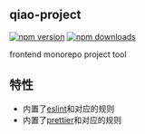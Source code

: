 ## qiao-project

[![npm version](https://img.shields.io/npm/v/qiao-project.svg?style=flat-square)](https://www.npmjs.org/package/qiao-project)
[![npm downloads](https://img.shields.io/npm/dm/qiao-project.svg?style=flat-square)](https://npm-stat.com/charts.html?package=qiao-project)

frontend monorepo project tool

## 特性

- 内置了[eslint](https://eslint.org/)和对应的规则
- 内置了[prettier](https://prettier.io/)和对应的规则
